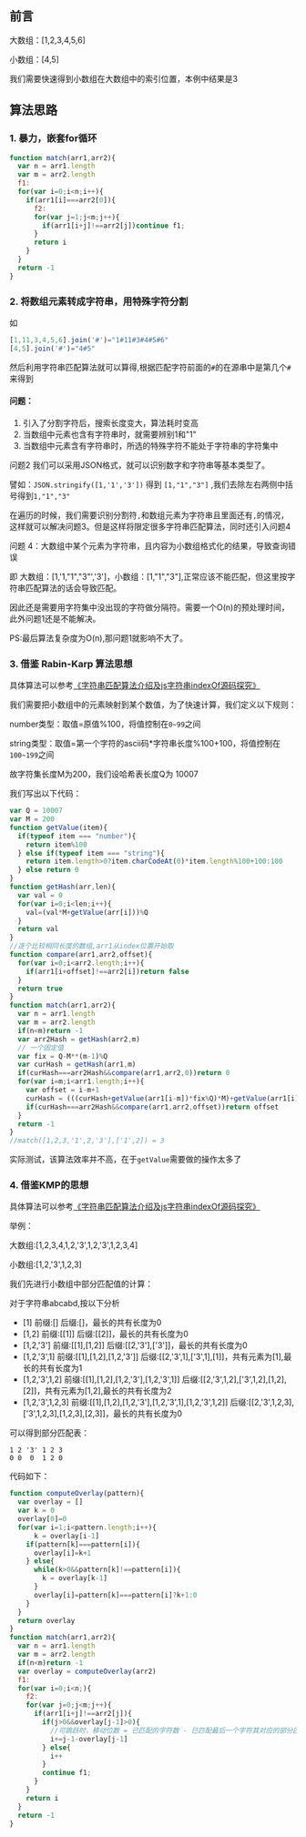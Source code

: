 ## 前言

大数组：[1,2,3,4,5,6]

小数组：[4,5]

我们需要快速得到小数组在大数组中的索引位置，本例中结果是3

## 算法思路

### 1. 暴力，嵌套for循环
```js
function match(arr1,arr2){
  var n = arr1.length
  var m = arr2.length
  f1:
  for(var i=0;i<n;i++){
    if(arr1[i]===arr2[0]){
      f2:
      for(var j=1;j<m;j++){
        if(arr1[i+j]!==arr2[j])continue f1;
      }
      return i
    }
  }
  return -1
}
```
<!--more-->

### 2. 将数组元素转成字符串，用特殊字符分割

如 
```js
[1,11,3,4,5,6].join('#')="1#11#3#4#5#6"
[4,5].join('#')="4#5"
```

然后利用字符串匹配算法就可以算得,根据匹配字符前面的`#`的在源串中是第几个`#`来得到

#### 问题：
1. 引入了分割字符后，搜索长度变大，算法耗时变高
2. 当数组中元素也含有字符串时，就需要辨别1和"1"
3. 当数组中元素含有字符串时，所选的特殊字符不能处于字符串的字符集中

问题2 我们可以采用JSON格式，就可以识别数字和字符串等基本类型了。

譬如：`JSON.stringify([1,'1','3'])` 得到 `[1,"1","3"]` ,我们去除左右两侧中括号得到`1,"1","3"`

在遍历的时候，我们需要识别分割符`,`和数组元素为字符串且里面还有`,`的情况，这样就可以解决问题3。但是这样将限定很多字符串匹配算法，同时还引入问题4

问题 4：大数组中某个元素为字符串，且内容为小数组格式化的结果，导致查询错误

即 大数组：[1,'1,"1","3"','3']，小数组：[1,"1","3"],正常应该不能匹配，但这里按字符串匹配算法的话会导致匹配。

因此还是需要用字符集中没出现的字符做分隔符。需要一个O(n)的预处理时间，此外问题1还是不能解决。

PS:最后算法复杂度为O(n),那问题1就影响不大了。

### 3. 借鉴 Rabin-Karp 算法思想

具体算法可以参考<a href="http://www.hongweipeng.com/index.php/archives/1612/">《字符串匹配算法介绍及js字符串indexOf源码探究》</a>

我们需要把小数组中的元素映射到某个数值，为了快速计算，我们定义以下规则：

number类型：取值=原值%100，将值控制在`0~99`之间

string类型：取值=第一个字符的ascii码*字符串长度%100+100，将值控制在`100~199`之间

故字符集长度M为200，我们设哈希表长度Q为 10007

我们写出以下代码：
```js
var Q = 10007
var M = 200
function getValue(item){
  if(typeof item === "number"){
    return item%100
  } else if(typeof item === "string"){
    return item.length>0?item.charCodeAt(0)*item.length%100+100:100
  } else return 0
}
function getHash(arr,len){
  var val = 0
  for(var i=0;i<len;i++){
    val=(val*M+getValue(arr[i]))%Q
  }
  return val
}
//逐个比较相同长度的数组,arr1从index位置开始取
function compare(arr1,arr2,offset){
  for(var i=0;i<arr2.length;i++){
    if(arr1[i+offset]!==arr2[i])return false
  }
  return true
}
function match(arr1,arr2){
  var n = arr1.length
  var m = arr2.length
  if(n<m)return -1
  var arr2Hash = getHash(arr2,m)
  // 一个固定值
  var fix = Q-M**(m-1)%Q
  var curHash = getHash(arr1,m)
  if(curHash===arr2Hash&&compare(arr1,arr2,0))return 0
  for(var i=m;i<arr1.length;i++){
    var offset = i-m+1
    curHash = (((curHash+getValue(arr1[i-m])*fix%Q)*M)+getValue(arr1[i]))%Q
    if(curHash===arr2Hash&&compare(arr1,arr2,offset))return offset
  }
  return -1
}
//match([1,2,3,'1',2,'3'],['1',2]) = 3
```

实际测试，该算法效率并不高，在于`getValue`需要做的操作太多了

### 4. 借鉴KMP的思想

具体算法可以参考<a href="http://www.hongweipeng.com/index.php/archives/1612/">《字符串匹配算法介绍及js字符串indexOf源码探究》</a>

举例：

大数组:[1,2,3,4,1,2,'3',1,2,'3',1,2,3,4]

小数组:[1,2,'3',1,2,3]

我们先进行小数组中部分匹配值的计算：

对于字符串abcabd,按以下分析

- [1] 前缀:[] 后缀:[]，最长的共有长度为0
- [1,2] 前缀:[[1]] 后缀:[[2]]，最长的共有长度为0
- [1,2,'3'] 前缀:[[1],[1,2]] 后缀:[[2,'3'],['3']]，最长的共有长度为0
- [1,2,'3',1] 前缀:[[1],[1,2],[1,2,'3']] 后缀:[[2,'3',1],['3',1],[1]]，共有元素为[1],最长的共有长度为1
- [1,2,'3',1,2] 前缀:[[1],[1,2],[1,2,'3'],[1,2,'3',1]] 后缀:[[2,'3',1,2],['3',1,2],[1,2],[2]]，共有元素为[1,2],最长的共有长度为2
- [1,2,'3',1,2,3] 前缀:[[1],[1,2],[1,2,'3'],[1,2,'3',1],[1,2,'3',1,2]] 后缀:[[2,'3',1,2,3],['3',1,2,3],[1,2,3],[2,3]]，最长的共有长度为0

可以得到部分匹配表：
```
1 2 '3' 1 2 3
0 0  0  1 2 0 
```

代码如下：
```js
function computeOverlay(pattern){
  var overlay = []
  var k = 0
  overlay[0]=0
  for(var i=1;i<pattern.length;i++){
	  k = overlay[i-1]
    if(pattern[k]===pattern[i]){
      overlay[i]=k+1
    } else{
      while(k>0&&pattern[k]!==pattern[i]){
        k = overlay[k-1]
      }
      overlay[i]=pattern[k]===pattern[i]?k+1:0
    }
  }
  return overlay
}
function match(arr1,arr2){
  var n = arr1.length
  var m = arr2.length
  if(n<m)return -1
  var overlay = computeOverlay(arr2)
  f1:
  for(var i=0;i<n;){
    f2:
    for(var j=0;j<m;j++){
      if(arr1[i+j]!==arr2[j]){
        if(j>0&&overlay[j-1]>0){
          //可跳跃时，移动位数 = 已匹配的字符数 - 已匹配最后一个字符其对应的部分匹配值
          i+=j-1-overlay[j-1]
        } else{
          i++
        }
        continue f1;
      }
    }
    return i
  }
  return -1
}
```